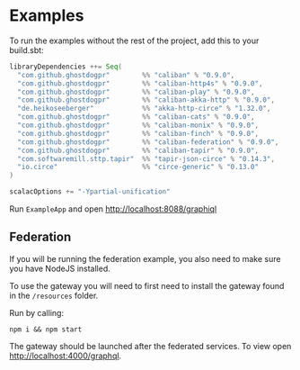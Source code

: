 # Examples

To run the examples without the rest of the project, add this to your build.sbt:

```scala
libraryDependencies ++= Seq(
  "com.github.ghostdogpr"        %% "caliban" % "0.9.0",
  "com.github.ghostdogpr"        %% "caliban-http4s" % "0.9.0",
  "com.github.ghostdogpr"        %% "caliban-play" % "0.9.0",
  "com.github.ghostdogpr"        %% "caliban-akka-http" % "0.9.0",
  "de.heikoseeberger"            %% "akka-http-circe" % "1.32.0",
  "com.github.ghostdogpr"        %% "caliban-cats" % "0.9.0",
  "com.github.ghostdogpr"        %% "caliban-monix" % "0.9.0",
  "com.github.ghostdogpr"        %% "caliban-finch" % "0.9.0",
  "com.github.ghostdogpr"        %% "caliban-federation" % "0.9.0",
  "com.github.ghostdogpr"        %% "caliban-tapir" % "0.9.0",
  "com.softwaremill.sttp.tapir"  %% "tapir-json-circe" % "0.14.3",
  "io.circe"                     %% "circe-generic" % "0.13.0"
)

scalacOptions += "-Ypartial-unification"
```

Run `ExampleApp` and open [http://localhost:8088/graphiql](http://localhost:8088/graphiql)

## Federation

If you will be running the federation example, you also need to make sure you have NodeJS installed.

To use the gateway you will need to first need to install the gateway found in the `/resources` folder.

Run by calling:

```
npm i && npm start
```

The gateway should be launched after the federated services. To view open [http://localhost:4000/graphql](http://localhost:4000/graphql).


